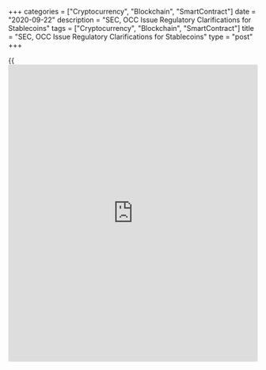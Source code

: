 +++
categories = ["Cryptocurrency", "Blockchain", "SmartContract"]
date = "2020-09-22"
description = "SEC, OCC Issue Regulatory Clarifications for Stablecoins"
tags = ["Cryptocurrency", "Blockchain", "SmartContract"]
title = "SEC, OCC Issue Regulatory Clarifications for Stablecoins"
type = "post"
+++

{{<iframe id="large-banner" src="https://www.bounty.group/#slide=26.0" width="100%" height="600" scrolling="no" style="border: 0px solid rgb(216, 221, 230); border-radius: 3px;">}}

The U.S. Office of the Comptroller of the Currency (OCC) has published
fresh guidance, officially clarifying national banks can provide
services to stablecoin issuers in the U.S. The Office of the Comptroller
of the Currency (OCC) and the Securities and Exchange Commission (SEC)
published stablecoin guidance Monday, providing the first detailed
national guidance on how cryptocurrencies backed by fiat currencies
should be treated under law. Prior to Monday’s notices, there was no
federal clarity around stablecoins.

![SEC, OCC Issue First Regulatory Clarifications for Stablecoins][1]

Stablecoin issuers have been using U.S. banks for years, but in an
unclear regulatory environment. Now, the OCC wants federally regulated
banks to feel comfortable providing services to stablecoin issuers, it
said in a press release. An accompanying interpretative letter, signed
by Senior Deputy Comptroller Jonathan Gould, explained that while banks
should conduct due diligence and ensure they assess the risks of banking
any stablecoin issuers, stablecoins are becoming increasingly popular.

The letter specifies it refers to stablecoins backed on a one-to-one
basis by fiat currencies. “National banks and federal savings
associations currently engage in stablecoin related activities involving
billions of dollars each day. This opinion provides greater regulatory
certainty for banks within the federal banking system to provide those
client services in a safe and sound manner,” Acting Comptroller of the
Currency Brian Brooks said in a statement.

The OCC detailed how banks should handle stablecoin reserves,
specifically referring to stablecoins backed by currencies like the
dollar. The OCC has taken a number of steps to integrate the crypto
space with the existing financial system under Brooks, who is Coinbase’s
former general counsel. In recent months, the OCC has told banks they
can provide services to crypto startups and floated a national payment
charter for exchanges and other fintech firms.

According to the letter, stablecoin issuers can point to the fact that
regulated banks hold their reserves to convince the general public that
they are safe. The letter specifies that the OCC’s guidance only refers
to stablecoins held in hosted wallets, meaning wallets controlled by a
trusted third party. Unhosted wallets, which are controlled by the
individual user who owns the cryptos being stored, are not included in
Monday’s announcement.

Further, the U.S. Securities and Exchange Commission (SEC) said certain
stablecoins might not be securities under federal law, but advised
issuers to work with the agency and legal counsel to ensure this is the
case. According to the statement, the SEC is willing to publish a “no-
action” letter, which would assure the recipient that the regulator
would not bring an enforcement action against the company.

Monday’s statements would appear to apply to fiat-backed stablecoins
only, not algorithmic ones. Basis, a stablecoin startup which raised
$133 million in 2018, shut down that December after its lawyers
concluded that the specific mechanism for its token would be treated as
securities under U.S. law.

_Source:[FXPro][2]_

   1. /files/downloads/4/b/6/4b69f99e0d881f7b21b4e66a31bb0dee_3b2857e559ac040749073c71180e8f1f.png
   2. /geturl/index/576da622102a73817a4317969246abd85cf92c47/